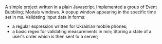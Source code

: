 A simple project written in a plain Javascript. 
Implemented a group of Event Bubbling; 
Modals windows. 
A popup window appearing in the specific time set in ms. 
Validating input data in forms:
- a regular expression written for Ukrainian mobile phones;
- a basic regex for validating measurements in mm;
Storing a state of a user's order which is then sent to a server;